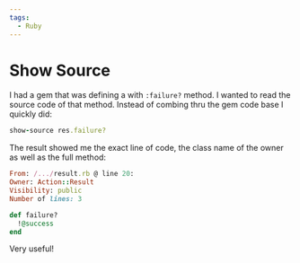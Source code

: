 ```yaml
---
tags:
  - Ruby
---
```


# Show Source


I had a gem that was defining a with `:failure?` method. I wanted to read the source code of that method. Instead of combing thru the gem code base I quickly did:

```ruby
show-source res.failure?
```

The result showed me the exact line of code, the class name of the owner as well as the full method:

```ruby
From: /.../result.rb @ line 20:
Owner: Action::Result
Visibility: public
Number of lines: 3

def failure?
  !@success
end
```

Very useful!
